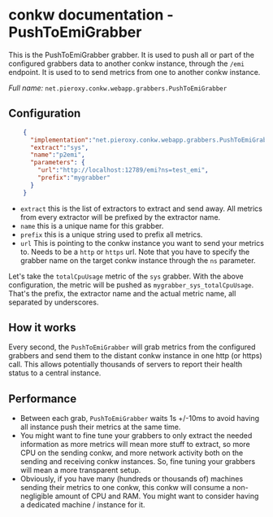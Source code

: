 # conkw documentation - PushToEmiGrabber

This is the PushToEmiGrabber grabber. It is used to push all or part of the configured grabbers data to another conkw instance, through the `/emi` endpoint. It is used to to send metrics from one to another conkw instance.

*Full name:* `net.pieroxy.conkw.webapp.grabbers.PushToEmiGrabber`

## Configuration

```json
    {
      "implementation":"net.pieroxy.conkw.webapp.grabbers.PushToEmiGrabber",
      "extract":"sys",
      "name":"p2emi",
      "parameters": {
        "url":"http://localhost:12789/emi?ns=test_emi",
        "prefix":"mygrabber"
      }
    }
```

* `extract` this is the list of extractors to extract and send away. All metrics from every extractor will be prefixed by the extractor name.
* `name` this is a unique name for this grabber.
* `prefix` this is a unique string used to prefix all metrics.
* `url` This is pointing to the conkw instance you want to send your metrics to. Needs to be a `http` or `https` url. Note that you have to specify the grabber name on the target conkw instance through the `ns` parameter.

Let's take the `totalCpuUsage` metric of the `sys` grabber. With the above configuration, the metric will be pushed as `mygrabber_sys_totalCpuUsage`. That's the prefix, the extractor name and the actual metric name, all separated by underscores.


## How it works

Every second, the `PushToEmiGrabber` will grab metrics from the configured grabbers and send them to the distant conkw instance in one http (or https) call. This allows potentially thousands of servers to report their health status to a central instance.

## Performance

* Between each grab, `PushToEmiGrabber` waits 1s +/-10ms to avoid having all instance push their metrics at the same time.
* You might want to fine tune your grabbers to only extract the needed information as more metrics will mean more stuff to extract, so more CPU on the sending conkw, and more network activity both on the sending and receiving conkw instances. So, fine tuning your grabbers will mean a more transparent setup.
* Obviously, if you have many (hundreds or thousands of) machines sending their metrics to one conkw, this conkw will consume a non-negligible amount of CPU and RAM. You might want to consider having a dedicated machine / instance for it.